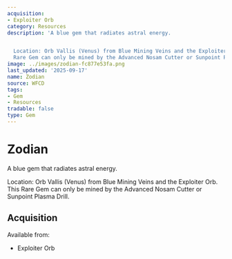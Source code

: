 ```yaml
---
acquisition:
- Exploiter Orb
category: Resources
description: 'A blue gem that radiates astral energy.


  Location: Orb Vallis (Venus) from Blue Mining Veins and the Exploiter Orb. This
  Rare Gem can only be mined by the Advanced Nosam Cutter or Sunpoint Plasma Drill.'
image: ../images/zodian-fc877e53fa.png
last_updated: '2025-09-17'
name: Zodian
source: WFCD
tags:
- Gem
- Resources
tradable: false
type: Gem
---
```


# Zodian

A blue gem that radiates astral energy.

Location: Orb Vallis (Venus) from Blue Mining Veins and the Exploiter Orb. This Rare Gem can only be mined by the Advanced Nosam Cutter or Sunpoint Plasma Drill.

## Acquisition

Available from:
- Exploiter Orb

